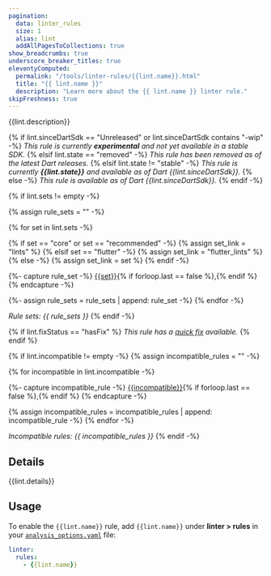 ```yaml
---
pagination:
  data: linter_rules
  size: 1
  alias: lint
  addAllPagesToCollections: true
show_breadcrumbs: true
underscore_breaker_titles: true
eleventyComputed:
  permalink: "/tools/linter-rules/{{lint.name}}.html"
  title: "{{ lint.name }}"
  description: "Learn more about the {{ lint.name }} linter rule."
skipFreshness: true
---
```


{{lint.description}}

{% if lint.sinceDartSdk == "Unreleased" or lint.sinceDartSdk contains "-wip" -%}
_This rule is currently **experimental**
and not yet available in a stable SDK._
{% elsif lint.state == "removed" -%}
_This rule has been removed as of the latest Dart releases._
{% elsif lint.state != "stable" -%}
_This rule is currently **{{lint.state}}**
and available as of Dart {{lint.sinceDartSdk}}._
{% else -%}
_This rule is available as of Dart {{lint.sinceDartSdk}}._
{% endif -%}

{% if lint.sets != empty -%}

{% assign rule_sets = "" -%}

{% for set in lint.sets -%}

{% if set == "core" or set == "recommended" -%}
{% assign set_link = "lints" %}
{% elsif set == "flutter" -%}
{% assign set_link = "flutter_lints" %}
{% else -%}
{% assign set_link = set %}
{% endif -%}

{%- capture rule_set -%}
[{{set}}](/tools/linter-rules#{{set_link}}){% if forloop.last == false %},{% endif %}
{% endcapture -%}

{%- assign rule_sets = rule_sets | append: rule_set -%}
{% endfor -%}

<em>Rule sets: {{ rule_sets }}</em>
{% endif -%}

{% if lint.fixStatus == "hasFix" %}
_This rule has a [quick fix](/tools/linter-rules#quick-fixes) available._
{% endif %}

{% if lint.incompatible != empty -%}
{% assign incompatible_rules = "" -%}

{% for incompatible in lint.incompatible -%}

{%- capture incompatible_rule -%}
[{{incompatible}}](/tools/linter-rules/{{incompatible}}){% if forloop.last == false %},{% endif %}
{% endcapture -%}

{% assign incompatible_rules = incompatible_rules | append: incompatible_rule -%}
{% endfor -%}

<em>Incompatible rules: {{ incompatible_rules }}</em>
{% endif -%}

## Details

{{lint.details}}

## Usage

To enable the `{{lint.name}}` rule,
add `{{lint.name}}` under **linter > rules** in your
[`analysis_options.yaml`](/tools/analysis) file:

```yaml title="analysis_options.yaml"
linter:
  rules:
    - {{lint.name}}
```
